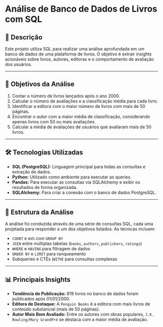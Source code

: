 # Análise de Banco de Dados de Livros com SQL

## 📄 Descrição
Este projeto utiliza SQL para realizar uma análise aprofundada em um banco de dados de uma plataforma de livros. O objetivo é extrair insights acionáveis sobre livros, autores, editoras e o comportamento de avaliação dos usuários.

---

## 🎯 Objetivos da Análise
1.  Contar o número de livros lançados após o ano 2000.
2.  Calcular o número de avaliações e a classificação média para cada livro.
3.  Identificar a editora com o maior número de livros com mais de 50 páginas.
4.  Encontrar o autor com a maior média de classificação, considerando apenas livros com 50 ou mais avaliações.
5.  Calcular a média de avaliações de usuários que avaliaram mais de 50 livros.

---

## 🛠️ Tecnologias Utilizadas
- **SQL (PostgreSQL):** Linguagem principal para todas as consultas e extração de dados.
- **Python:** Utilizado como ambiente para executar as queries.
- **Pandas:** Para executar as consultas via SQLAlchemy e exibir os resultados de forma organizada.
- **SQLAlchemy:** Para criar a conexão com o banco de dados PostgreSQL.

---

## 🔬 Estrutura da Análise
A análise foi conduzida através de uma série de consultas SQL, cada uma projetada para responder a um dos objetivos listados. As técnicas incluem:
- `COUNT` e `AVG` com `GROUP BY`
- `JOIN` entre múltiplas tabelas (`books`, `authors`, `publishers`, `ratings`)
- `WHERE` e `HAVING` para filtragem de dados
- `ORDER BY` e `LIMIT` para ranqueamento
- Subqueries e CTEs (`WITH`) para consultas complexas

---

## 📊 Principais Insights
- **Tendência de Publicação:** 819 livros no banco de dados foram publicados após 01/01/2000.
- **Editora de Destaque:** A `Penguin Books` é a editora com mais livros de conteúdo substancial (mais de 50 páginas).
- **Autor Mais Bem Avaliado:** Entre os autores com obras populares, `J.K. Rowling/Mary GrandPré` se destaca com a maior média de avaliação.
